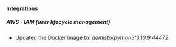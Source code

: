 #### Integrations
##### AWS - IAM (user lifecycle management)
- Updated the Docker image to: *demisto/python3:3.10.9.44472*.
